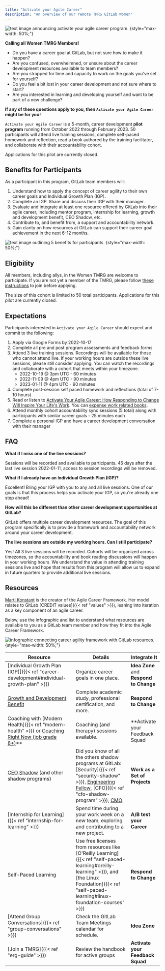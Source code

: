 ```yaml
---
title: "Activate your Agile Career"
description: "An overview of our remote TMRG GitLab Women"
---
```


![text image announcing activate your agile career program.](program-header.png)
{style="max-width: 50%;"}

**Calling all Women TMRG Members!**

- Do you have a career goal at GitLab, but not sure how to make it happen?
- Are you confused, overwhelmned, or unsure about the career development resources available to team members?
- Are you strapped for time and capacity to work on the goals you've set for yourself?
- Do you feel a bit lost in your career development and not sure where to start?
- Are you interested in learning and developing yourself and want to be part of a new challenge?

**If any of these questions apply to you, then `Activate your Agile Career` might be for you!**

`Activate your Agile Career` is a 5-month, career development **pilot program** running from October 2022 through February 2023. 50 participants will attend live training sessions, complete self-paced homework and reflection, read a book authored by the training facilitator, and collaborate with their accountability cohort.

Applications for this pilot are currently closed.

## Benefits for Participants

As a participant in this program, GitLab team members will:

1. Understand how to apply the concept of career agility to their own career goals and Individual Growth Plan (IGP).
1. Complete an IGP. Share and discuss their IGP with their manager.
1. Evaluate and integrate at least one resource offered by GitLab into their agile career, including mentor program, internship for learning, growth and development benefit, CEO Shadow, etc.
1. Contribute to, and benefit from, a support and accountability network.
1. Gain clarity on how resources at GitLab can support their career goal achievement in the next 6-12 months.

![text image outlining 5 benefits for participants.](program-benefits.png)
{style="max-width: 50%;"}

## Eligibility

All members, including allys, in the Women TMRG are welcome to participate. If you are not yet a member of the TMRG, please follow [these instructions](/handbook/company/culture/inclusion/tmrg-gitlab-women/#how-to-join) to join before applying.

The size of this cohort is limited to 50 total participants. Applications for this pilot are currently closed.

## Expectations

Participants interested in `Activate your Agile Career` should expect and commit to the following:

1. Apply via Google Forms by 2022-10-17
1. Complete all pre and post program assessments and feedback forms
1. Attend 3 live training sessions. Recordings will be available for those who cannot attend live. If your working hours are outside these live sessions, please still consider applying. You can watch the recordings and collaborate with a cohort that meets within your timezone.
    - 2022-10-19 @ 3pm UTC - 60 minutes
    - 2022-11-09 @ 4pm UTC - 90 minutes
    - 2023-01-11  @ 4pm UTC - 90 minutes
1. Complete post-session self paced homework and reflections (total of 7-10 hours)
1. Read or listen to [Activate Your Agile Career: How Responding to Change Will Inspire Your Life's Work](https://www.amazon.com/Activate-Your-Agile-Career-Responding/dp/0998953121). You can [expense work related books](/handbook/finance/expenses/#-expense-policy-summary).
1. Attend monthly cohort accountability sync sessions (5 total) along with participants with similar career goals - 25 minutes each
1. Complete a personal IGP and have a career development conversation with their manager

## FAQ

**What if I miss one of the live sessions?**

Sessions will be recorded and available to participants. 45 days after the last live session 2022-01-11, access to session recordings will be removed.

**What if I already have an Individual Growth Plan (IGP)?**

Excellent! Bring your IGP with you to any and all live sessions. One of our goals is that this process helps you activate your IGP, so you're already one step ahead!

**How will this be different than other career development opportunities at GitLab?**

GitLab offers multiple career development resources. The goal of this program specifically is to provide a framework and accountability network around your career development.

**The live sessions are outside my working hours. Can I still participate?**

Yes! All 3 live sessions will be recorded. Cohorts will be organized across timezones, so the accountability and book reading discussions will happen in your working hours. We understand the value in attending training sessions live and hope that results from this program will allow us to expand in future quarters to provide additional live sessions.

## Resources

[Marti Konstant](https://www.martikonstant.com/) is the creator of the Agile Career Framework. Her model relates to GitLab [CREDIT values]({{< ref "values" >}}), leaning into iteration as a key component of an agile career.

Below, use the infographic and list to understand what resources are available to you as a GitLab team member and how they fit into the Agile Career Framework.

![infographic connecting career agility framework with GitLab resources.](agility-at-gitlab.png)
{style="max-width: 50%;"}

| Resource | Details | Integrate It |
| ---------- | ------------ | ------------ |
| [Individual Growth Plan (IGP)]({{< ref "career-development#individual-growth-plan" >}}) | Organize career goals in one place. | **Idea Zone** and **Respond to Change** |
| [Growth and Development Benefit](/handbook/total-rewards/benefits/general-and-entity-benefits/growth-and-development) | Complete academic study, professional certification, and more. | **Respond to Change** |
| Coaching with [Modern Health]({{< ref "modern-health" >}}) or [Coaching Right Now (job grade 8+)](/handbook/total-rewards/benefits/general-and-entity-benefits/growth-and-development#professional-coaching)**| Coaching (and therapy) sessions available. | **Activate your Feedback Squad |
| [CEO Shadow](/handbook/ceo/shadow) (and other shadow programs) | Did you know of all the others shadow programs at GitLab: [Security]({{< ref "security-shadow" >}}), [Engineering Fellow](/handbook/engineering/fellow/shadow/), [CFO]({{< ref "cfo-shadow-program" >}}), [CMO](/handbook/marketing/cmo-shadow/). | **Work as a Set of Projects** |
| [Internship for Learning]({{< ref "internship-for-learning" >}}) | Spend time during your work week on a new team, exploring and contributing to a new project. | **A/B test your Career** |
| Self-Paced Learning | Use free licenses from resources like [O'Reilly Learning]({{< ref "self-paced-learning#oreilly-learning" >}}), and [the Linux Foundation]({{< ref "self-paced-learning#linux-foundation-courses" >}})  | **Respond to Change** |
| [Attend Group Conversations]({{< ref "group-conversations" >}}) | Check the GitLab Team Meetings calendar for schedule. | **Idea Zone** |
| [Join a TMRG]({{< ref "erg-guide" >}}) | Review the handbook for active groups | **Activate your Feedback Squad** |
